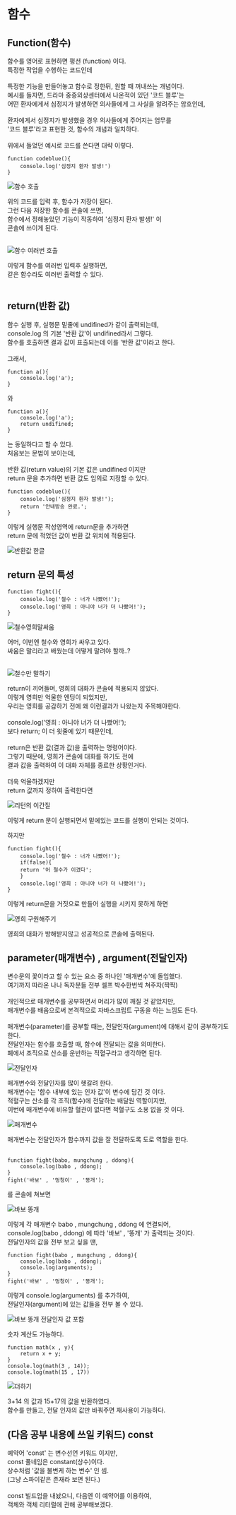 # 함수

## Function(함수)

함수를 영어로 표현하면 펑션 (function) 이다.<br/>
특정한 작업을 수행하는 코드인데<br/>
<br/>
특정한 기능을 만들어놓고 함수로 정한뒤, 원할 때 꺼내쓰는 개념이다.<br/>
예시를 들자면, 드라마 중증외상센터에서 나온적이 있던 '코드 블루'는<br/>
어떤 환자에게서 심정지가 발생하면 의사들에게 그 사실을 알려주는 암호인데,<br/>
<br/>
환자에게서 심정지가 발생했을 경우 의사들에게 주어지는 업무를<br/>
'코드 블루'라고 표현한 것, 함수의 개념과 일치하다.<br/>
<br/>
위에서 들었던 예시로 코드를 쓴다면 대략 이렇다.

```
function codeblue(){
    console.log('심정지 환자 발생!')
}
```

![함수 호출](https://github.com/user-attachments/assets/4c51ef22-65cd-44f7-a3cf-4497a78b3fe3)


위의 코드를 입력 후, 함수가 저장이 된다.<br/>
그런 다음 저장한 함수를 콘솔에 쓰면,<br/>
함수에서 정해놓았던 기능이 작동하여 '심정지 환자 발생!' 이<br/>
콘솔에 쓰이게 된다.<br/>
<br/>

![함수 여러번 호출](https://github.com/user-attachments/assets/2f89145a-4285-43e7-a082-a18d2208e564)

이렇게 함수를 여러번 입력후 실행하면,<br/>
같은 함수라도 여러번 출력할 수 있다.<br/>
<br/>

## return(반환 값)

함수 실행 후, 실행문 밑줄에 undifined가 같이 출력되는데,<br/>
console.log 의 기본 '반환 값'이 undifined라서 그렇다.<br/>
함수를 호출하면 결과 값이 표출되는데 이를 '반환 값'이라고 한다.<br/>
<br/>
그래서,

```
function a(){
    console.log('a');
}
```
와
```
function a(){
    console.log('a');
    return undifined;
}
```
는 동일하다고 할 수 있다.<br/>
처음보는 문법이 보이는데,<br/>
<br/>
반환 값(return value)의 기본 값은 undifined 이지만<br/>
return 문을 추가하면 반환 값도 임의로 지정할 수 있다.

```
function codeblue(){
    console.log('심정지 환자 발생!');
    return '안내방송 완료.';
}
```
이렇게 실행문 작성영역에 return문을 추가하면<br/>
return 문에 적었던 값이 반환 값 위치에 적용된다.

![반환값 한글](https://github.com/user-attachments/assets/5e7a624f-124d-48af-9a09-ed45745d4777)

## return 문의 특성

```
function fight(){
    console.log('철수 : 너가 나빴어!');
    console.log('영희 : 아니야 너가 더 나빴어!');
}
```

![철수영희말싸움](https://github.com/user-attachments/assets/fb7133ba-6c2e-4a44-b47b-f0d7cf50f4dc)

어머, 이번엔 철수와 영희가 싸우고 있다.<br/>
싸움은 말리라고 배웠는데 어떻게 말려야 할까..?<br/>
<br/>

![철수만 말하기](https://github.com/user-attachments/assets/284c3124-e0f3-4ee8-a13d-d96e84e9ec1d)

return이 끼어들며, 영희의 대화가 콘솔에 적용되지 않았다.<br/>
이렇게 영희만 억울한 엔딩이 되었지만,<br/>
우리는 영희를 공감하기 전에 왜 이런결과가 나왔는지 주목해야한다.<br/>
<br/>
console.log('영희 : 아니야 너가 더 나빴어!');<br/>
보다 return; 이 더 윗줄에 있기 때문인데,<br/>
<br/>
return은 반환 값(결과 값)을 출력하는 명령어이다.<br/>
그렇기 때문에, 영희가 콘솔에 대화를 하기도 전에<br/>
결과 값을 출력하여 이 대화 자체를 종료한 상황인거다.<br/>
<br/>
더욱 억울하겠지만<br/>
return 값까지 정하여 출력한다면<br/>

![리턴의 이간질](https://github.com/user-attachments/assets/2435d318-1e63-4e24-b6ce-adbed806aa19)

이렇게 return 문이 실행되면서 밑에있는 코드를 실행이 안되는 것이다.<br/>

하지만

```
function fight(){
    console.log('철수 : 너가 나빴어!');
    if(false){
    return '어 철수가 이겼다';
    }
    console.log('영희 : 아니야 너가 더 나빴어!');
}
```
이렇게 return문을 거짓으로 만들어 실행을 시키지 못하게 하면<br/>

![영희 구원해주기](https://github.com/user-attachments/assets/997460c4-5402-4988-93b9-1351ad22e33b)

영희의 대화가 방해받지않고 성공적으로 콘솔에 출력된다.<br/>

## parameter(매개변수) , argument(전달인자)

변수문의 꽃이라고 할 수 있는 요소 중 하나인 '매개변수'에 돌입했다.<br/>
여기까지 따라온 나나 독자분들 전부 셀프 박수한번씩 쳐주자(짝짝)<br/>
<br/>
개인적으로 매개변수를 공부하면서 머리가 많이 깨질 것 같았지만,<br/>
매개변수를 배움으로써 본격적으로 자바스크립트 구동을 하는 느낌도 든다.<br/>
<br/>
매개변수(parameter)를 공부할 때는, 전달인자(argument)에 대해서 같이 공부하기도 한다.<br/>
전달인자는 함수를 호출할 때, 함수에 전달되는 값을 의미한다.<br/>
폐에서 조직으로 산소를 운반하는 적혈구라고 생각하면 된다.<br/>

![전달인자](https://github.com/user-attachments/assets/96c89d21-82e2-4f7f-83c4-0cf7a2a9441d)

매개변수와 전달인자를 많이 헷갈려 한다.<br/>
매개변수는 '함수 내부에 있는 인자 값'이 변수에 담긴 것 이다.<br/>
적혈구는 산소를 각 조직(함수)에 전달하는 배달원 역할이지만,<br/>
이번에 매개변수에 비유할 혈관이 없다면 적혈구도 소용 없을 것 이다.<br/>

![매개변수](https://github.com/user-attachments/assets/299676de-8395-40eb-8c09-745c4cb76dc4)

매개변수는 전달인자가 함수까지 값을 잘 전달하도록 도로 역할을 한다.<br/>
<br/>


```
function fight(babo, mungchung , ddong){
    console.log(babo , ddong);
}
fight('바보' , '멍청이' , '똥개');
```
를 콘솔에 쳐보면<br/>

![바보 똥개](https://github.com/user-attachments/assets/17042173-8427-4754-a953-5d0696a62749)

이렇게 각 매개변수 babo , mungchung , ddong 에 연결되어,<br/>
console.log(babo , ddong) 에 따라 '바보' , '똥개' 가 출력되는 것이다.<br/>
전달인자의 값을 전부 보고 싶을 땐,

```
function fight(babo , mungchung , ddong){
    console.log(babo , ddong);
    console.log(arguments);
}
fight('바보' , '멍청이' , '똥개');
```

이렇게 console.log(arguments) 를 추가하여,<br/>
전달인자(argument)에 있는 값들을 전부 볼 수 있다.

![바보 똥개 전달인자 값 포함](https://github.com/user-attachments/assets/9adaaecd-2252-4c0a-8d3d-8030ccf3a92c)

숫자 계산도 가능하다.<br/>

```
function math(x , y){
    return x + y;
}
console.log(math(3 , 14));
console.log(math(15 , 17))
```

![더하기](https://github.com/user-attachments/assets/88d323ea-8b78-4bcf-8510-d9363c4b39a3)

3+14 의 값과 15+17의 값을 반환하였다.<br/>
함수를 만들고, 전달 인자의 값만 바꿔주면 재사용이 가능하다.

## (다음 공부 내용에 쓰일 키워드) const

예약어 'const' 는 변수선언 키워드 이지만,<br/>
const 풀네임은 constant(상수)이다.<br/>
상수처럼 '값을 불변케 하는 변수' 인 셈.<br/>
(그냥 스파이같은 존재라 보면 된다.)<br/>
<br/>
const 빌드업을 내놨으니, 다음엔 이 예약어를 이용하여,<br/>
객체와 객체 리터럴에 관해 공부해보겠다.



